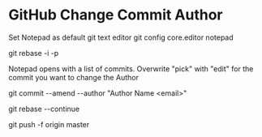 # GitHub Change Commit Author

Set Notepad as default git text editor
git config core.editor notepad

git rebase -i -p <commit>

Notepad opens with a list of commits. Overwrite "pick" with "edit" for the commit you want to change the Author

git commit --amend --author "Author Name &lt;email&gt;"

git rebase --continue

git push -f origin master
